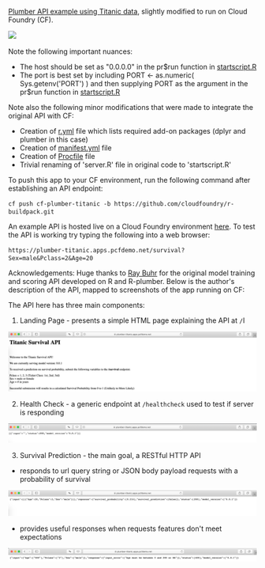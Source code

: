 [Plumber API example using Titanic data](https://raybuhr.github.io/2017/10/making-predictions-over-http/), slightly modified to run on Cloud Foundry (CF). 

![](https://github.com/pivotalsoftware/cf-r-plumber/blob/misc/Screen%20Shot%202019-04-01%20at%203.48.13%20PM.png)

Note the following important nuances:
* The host should be set as "0.0.0.0" in the pr$run function in [startscript.R](https://github.com/pivotalsoftware/cf-plumber-titanic/blob/master/startscript.R)
* The port is best set by including PORT <- as.numeric( Sys.getenv('PORT') ) and then supplying PORT as the argument in the pr$run function in [startscript.R](https://github.com/pivotalsoftware/cf-plumber-titanic/blob/master/startscript.R)

Note also the following minor modifications that were made to integrate the original API with CF:
* Creation of [r.yml](https://github.com/pivotalsoftware/cf-plumber-titanic/blob/master/r.yml) file which lists required add-on packages (dplyr and plumber in this case)
* Creation of [manifest.yml](https://github.com/pivotalsoftware/cf-plumber-titanic/blob/master/manifest.yml) file
* Creation of [Procfile](https://github.com/pivotalsoftware/cf-plumber-titanic/blob/master/Procfile) file 
* Trivial renaming of 'server.R' file in original code to 'startscript.R' 

To push this app to your CF environment, run the following command after establishing an API endpoint:
```
cf push cf-plumber-titanic -b https://github.com/cloudfoundry/r-buildpack.git
```

An example API is hosted live on a Cloud Foundry environment [here](https://plumber-titanic.apps.pcfdemo.net/).  To test the API is working try typing the following into a web browser:
```
https://plumber-titanic.apps.pcfdemo.net/survival?Sex=male&Pclass=2&Age=20
```

Acknowledgements: Huge thanks to [Ray Buhr](https://raybuhr.github.io/2017/10/making-predictions-over-http/) for the original model training and scoring API developed on R and R-plumber.  Below is the author's description of the API, mapped to screenshots of the app running on CF:

The API here has three main components:

1. Landing Page - presents a simple HTML page explaining the API at `/`I

![](screenshots/Screen%20Shot%202019-06-20%20at%2010.19.22%20AM.png)

2. Health Check - a generic endpoint at `/healthcheck` used to test if server is responding

![](screenshots/Screen%20Shot%202019-06-20%20at%2010.07.23%20AM.png)

3. Survival Prediction - the main goal, a RESTful HTTP API 

  - responds to url query string or JSON body payload requests with a probability of survival

![](screenshots/Screen%20Shot%202019-06-20%20at%2010.03.38%20AM.png)

  - provides useful responses when requests features don't meet expectations

![](screenshots/Screen%20Shot%202019-06-20%20at%2010.21.18%20AM.png)
